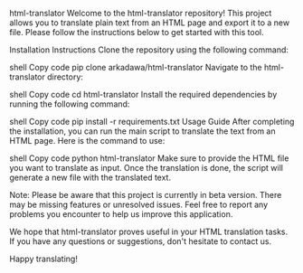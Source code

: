 html-translator
Welcome to the html-translator repository! This project allows you to translate plain text from an HTML page and export it to a new file. Please follow the instructions below to get started with this tool.

Installation Instructions
Clone the repository using the following command:

shell
Copy code
pip clone arkadawa/html-translator
Navigate to the html-translator directory:
        
shell
Copy code
cd html-translator
Install the required dependencies by running the following command:

shell
Copy code
pip install -r requirements.txt
Usage Guide
After completing the installation, you can run the main script to translate the text from an HTML page. Here is the command to use:

shell
Copy code
python html-translator
Make sure to provide the HTML file you want to translate as input. Once the translation is done, the script will generate a new file with the translated text.

Note: Please be aware that this project is currently in beta version. There may be missing features or unresolved issues. Feel free to report any problems you encounter to help us improve this application.

We hope that html-translator proves useful in your HTML translation tasks. If you have any questions or suggestions, don't hesitate to contact us.

Happy translating!
